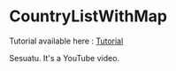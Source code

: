 # CountryListWithMap

Tutorial available here : [Tutorial](https://github.com/iqbalgbv/CountryListWithMap)

Sesuatu.
It's a YouTube video.
